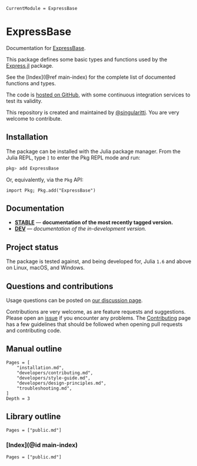 ```@meta
CurrentModule = ExpressBase
```

# ExpressBase

Documentation for [ExpressBase](https://github.com/MineralsCloud/ExpressBase.jl).

This package defines some basic types and functions used by the
[Express.jl](https://github.com/MineralsCloud/Express.jl) package.

See the [Index](@ref main-index) for the complete list of documented functions
and types.

The code is [hosted on GitHub](https://github.com/MineralsCloud/ExpressBase.jl),
with some continuous integration services to test its validity.

This repository is created and maintained by [@singularitti](https://github.com/singularitti).
You are very welcome to contribute.

## Installation

The package can be installed with the Julia package manager.
From the Julia REPL, type `]` to enter the Pkg REPL mode and run:

```julia
pkg> add ExpressBase
```

Or, equivalently, via the `Pkg` API:

```@repl
import Pkg; Pkg.add("ExpressBase")
```

## Documentation

- [**STABLE**](https://MineralsCloud.github.io/ExpressBase.jl/stable) — **documentation of the most recently tagged version.**
- [**DEV**](https://MineralsCloud.github.io/ExpressBase.jl/dev) — _documentation of the in-development version._

## Project status

The package is tested against, and being developed for, Julia `1.6` and above on Linux,
macOS, and Windows.

## Questions and contributions

Usage questions can be posted on
[our discussion page](https://github.com/MineralsCloud/ExpressBase.jl/discussions).

Contributions are very welcome, as are feature requests and suggestions. Please open an
[issue](https://github.com/MineralsCloud/ExpressBase.jl/issues)
if you encounter any problems. The [Contributing](@ref) page has
a few guidelines that should be followed when opening pull requests and contributing code.

## Manual outline

```@contents
Pages = [
    "installation.md",
    "developers/contributing.md",
    "developers/style-guide.md",
    "developers/design-principles.md",
    "troubleshooting.md",
]
Depth = 3
```

## Library outline

```@contents
Pages = ["public.md"]
```

### [Index](@id main-index)

```@index
Pages = ["public.md"]
```
